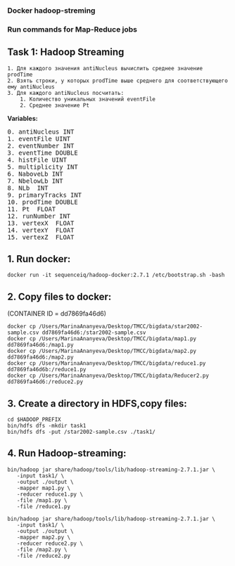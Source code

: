 ### Docker hadoop-streming 
### Run commands for Map-Reduce jobs

## Task 1: Hadoop Streaming
```
1. Для каждого значения antiNucleus вычислить среднее значение prodTime
2. Взять строки, у которых prodTime выше среднего для соответствующего ему antiNucleus
3. Для каждого antiNucleus посчитать:
    1. Количество уникальных значений eventFile
    2. Среднее значение Pt 
```
    
<b>Variables:</b>
<pre>
0. antiNucleus INT
1. eventFile UINT
2. eventNumber INT
3. eventTime DOUBLE
4. histFile UINT
5. multiplicity INT
6. NaboveLb INT
7. NbelowLb INT
8. NLb  INT
9. primaryTracks INT
10. prodTime DOUBLE
11. Pt  FLOAT
12. runNumber INT
13. vertexX  FLOAT
14. vertexY  FLOAT
15. vertexZ  FLOAT
</pre>

## 1. Run docker:
```
docker run -it sequenceiq/hadoop-docker:2.7.1 /etc/bootstrap.sh -bash
 ```
## 2. Copy files to docker:
(CONTAINER ID = dd7869fa46d6)
```
docker cp /Users/MarinaAnanyeva/Desktop/ТМСС/bigdata/star2002-sample.csv dd7869fa46d6:/star2002-sample.csv  
docker cp /Users/MarinaAnanyeva/Desktop/ТМСС/bigdata/map1.py dd7869fa46d6:/map1.py 
docker cp /Users/MarinaAnanyeva/Desktop/ТМСС/bigdata/map2.py dd7869fa46d6:/map2.py
docker cp /Users/MarinaAnanyeva/Desktop/ТМСС/bigdata/reduce1.py dd7869fa46d6b:/reduce1.py
docker cp /Users/MarinaAnanyeva/Desktop/ТМСС/bigdata/Reducer2.py dd7869fa46d6:/reduce2.py
 ```
## 3. Create a directory in HDFS,copy files: 
```
cd $HADOOP_PREFIX
bin/hdfs dfs -mkdir task1
bin/hdfs dfs -put /star2002-sample.csv ./task1/
 ```
 
## 4. Run Hadoop-streaming:
 ```
bin/hadoop jar share/hadoop/tools/lib/hadoop-streaming-2.7.1.jar \
    -input task1/ \
    -output ./output \
    -mapper map1.py \
    -reducer reduce1.py \
    -file /map1.py \
    -file /reduce1.py
 
 bin/hadoop jar share/hadoop/tools/lib/hadoop-streaming-2.7.1.jar \
    -input task1/ \
    -output ./output \
    -mapper map2.py \
    -reducer reduce2.py \
    -file /map2.py \
    -file /reduce2.py
 ```
